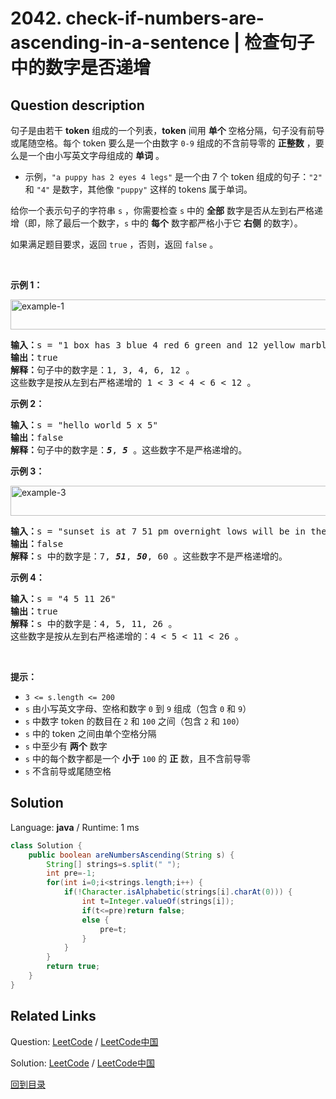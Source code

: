 ﻿# 2042. check-if-numbers-are-ascending-in-a-sentence | 检查句子中的数字是否递增

## Question description

<!--If you want to use the English description, use <p>A sentence is a list of <strong>tokens</strong> separated by a <strong>single</strong> space with no leading or trailing spaces. Every token is either a <strong>positive number</strong> consisting of digits <code>0-9</code> with no leading zeros, or a <strong>word</strong> consisting of lowercase English letters.</p>

<ul>
	<li>For example, <code>&quot;a puppy has 2 eyes 4 legs&quot;</code> is a sentence with seven tokens: <code>&quot;2&quot;</code> and <code>&quot;4&quot;</code> are numbers and the other tokens such as <code>&quot;puppy&quot;</code> are words.</li>
</ul>

<p>Given a string <code>s</code> representing a sentence, you need to check if <strong>all</strong> the numbers in <code>s</code> are <strong>strictly increasing</strong> from left to right (i.e., other than the last number, <strong>each</strong> number is <strong>strictly smaller</strong> than the number on its <strong>right</strong> in <code>s</code>).</p>

<p>Return <code>true</code><em> if so, or </em><code>false</code><em> otherwise</em>.</p>

<p>&nbsp;</p>
<p><strong>Example 1:</strong></p>
<img alt="example-1" src="https://assets.leetcode.com/uploads/2021/09/30/example1.png" style="width: 637px; height: 48px;" />
<pre>
<strong>Input:</strong> s = &quot;1 box has 3 blue 4 red 6 green and 12 yellow marbles&quot;
<strong>Output:</strong> true
<strong>Explanation:</strong> The numbers in s are: 1, 3, 4, 6, 12.
They are strictly increasing from left to right: 1 &lt; 3 &lt; 4 &lt; 6 &lt; 12.
</pre>

<p><strong>Example 2:</strong></p>

<pre>
<strong>Input:</strong> s = &quot;hello world 5 x 5&quot;
<strong>Output:</strong> false
<strong>Explanation:</strong> The numbers in s are: <u><strong>5</strong></u>, <strong><u>5</u></strong>. They are not strictly increasing.
</pre>

<p><strong>Example 3:</strong></p>
<img alt="example-3" src="https://assets.leetcode.com/uploads/2021/09/30/example3.png" style="width: 794px; height: 48px;" />
<pre>
<strong>Input:</strong> s = &quot;sunset is at 7 51 pm overnight lows will be in the low 50 and 60 s&quot;
<strong>Output:</strong> false
<strong>Explanation:</strong> The numbers in s are: 7, <u><strong>51</strong></u>, <u><strong>50</strong></u>, 60. They are not strictly increasing.
</pre>

<p><strong>Example 4:</strong></p>

<pre>
<strong>Input:</strong> s = &quot;4 5 11 26&quot;
<strong>Output:</strong> true
<strong>Explanation:</strong> The numbers in s are: 4, 5, 11, 26.
They are strictly increasing from left to right: 4 &lt; 5 &lt; 11 &lt; 26.
</pre>

<p>&nbsp;</p>
<p><strong>Constraints:</strong></p>

<ul>
	<li><code>3 &lt;= s.length &lt;= 200</code></li>
	<li><code>s</code> consists of lowercase English letters, spaces, and digits from <code>0</code> to <code>9</code>, inclusive.</li>
	<li>The number of tokens in <code>s</code> is between <code>2</code> and <code>100</code>, inclusive.</li>
	<li>The tokens in <code>s</code> are separated by a single space.</li>
	<li>There are at least <strong>two</strong> numbers in <code>s</code>.</li>
	<li>Each number in <code>s</code> is a <strong>positive</strong> number <strong>less</strong> than <code>100</code>, with no leading zeros.</li>
	<li><code>s</code> contains no leading or trailing spaces.</li>
</ul>
 instead-->
<p>句子是由若干 <strong>token</strong> 组成的一个列表，<strong>token</strong> 间用 <strong>单个</strong> 空格分隔，句子没有前导或尾随空格。每个 token 要么是一个由数字 <code>0-9</code> 组成的不含前导零的 <strong>正整数</strong>&nbsp;，要么是一个由小写英文字母组成的 <strong>单词</strong> 。</p>

<ul>
	<li>示例，<code>"a puppy has 2 eyes 4 legs"</code> 是一个由 7 个 token 组成的句子：<code>"2"</code> 和 <code>"4"</code> 是数字，其他像&nbsp;<code>"puppy"</code> 这样的 tokens 属于单词。</li>
</ul>

<p>给你一个表示句子的字符串 <code>s</code> ，你需要检查 <code>s</code> 中的 <strong>全部</strong> 数字是否从左到右严格递增（即，除了最后一个数字，<code>s</code> 中的 <strong>每个</strong> 数字都严格小于它 <strong>右侧</strong> 的数字）。</p>

<p>如果满足题目要求，返回 <code>true</code>&nbsp;，否则，返回<em> </em><code>false</code> 。</p>

<p>&nbsp;</p>

<p><strong>示例 1：</strong></p>

<p><img alt="example-1" src="https://assets.leetcode.com/uploads/2021/09/30/example1.png" style="width: 637px; height: 48px;" /></p>

<pre>
<strong>输入：</strong>s = "1 box has 3 blue 4 red 6 green and 12 yellow marbles"
<strong>输出：</strong>true
<strong>解释：</strong>句子中的数字是：1, 3, 4, 6, 12 。
这些数字是按从左到右严格递增的 1 &lt; 3 &lt; 4 &lt; 6 &lt; 12 。
</pre>

<p><strong>示例 2：</strong></p>

<pre>
<strong>输入：</strong>s = "hello world 5 x 5"
<strong>输出：</strong>false
<strong>解释：</strong>句子中的数字是：<em><strong>5</strong></em>, <strong><em>5</em></strong> 。这些数字不是严格递增的。
</pre>

<p><strong>示例 3：</strong></p>

<p><img alt="example-3" src="https://assets.leetcode.com/uploads/2021/09/30/example3.png" style="width: 794px; height: 48px;" /></p>

<pre>
<strong>输入：</strong>s = "sunset is at 7 51 pm overnight lows will be in the low 50 and 60 s"
<strong>输出：</strong>false
<strong>解释：</strong>s 中的数字是：7, <em><strong>51</strong></em>, <em><strong>50</strong></em>, 60 。这些数字不是严格递增的。
</pre>

<p><strong>示例 4：</strong></p>

<pre>
<strong>输入：</strong>s = "4 5 11 26"
<strong>输出：</strong>true
<strong>解释：</strong>s 中的数字是：4, 5, 11, 26 。
这些数字是按从左到右严格递增的：4 &lt; 5 &lt; 11 &lt; 26 。
</pre>

<p>&nbsp;</p>

<p><strong>提示：</strong></p>

<ul>
	<li><code>3 &lt;= s.length &lt;= 200</code></li>
	<li><code>s</code> 由小写英文字母、空格和数字 <code>0</code> 到 <code>9</code> 组成（包含 <code>0</code> 和 <code>9</code>）</li>
	<li><code>s</code> 中数字 token 的数目在 <code>2</code> 和 <code>100</code> 之间（包含 <code>2</code> 和 <code>100</code>）</li>
	<li><code>s</code> 中的 token 之间由单个空格分隔</li>
	<li><code>s</code> 中至少有 <strong>两个</strong> 数字</li>
	<li><code>s</code> 中的每个数字都是一个 <strong>小于</strong> <code>100</code> 的 <strong>正</strong> 数，且不含前导零</li>
	<li><code>s</code> 不含前导或尾随空格</li>
</ul>




## Solution

Language: **java**  /  Runtime: 1 ms

```java
class Solution {
    public boolean areNumbersAscending(String s) {
        String[] strings=s.split(" ");
        int pre=-1;
        for(int i=0;i<strings.length;i++) {
            if(!Character.isAlphabetic(strings[i].charAt(0))) {
                int t=Integer.valueOf(strings[i]);
                if(t<=pre)return false;
                else {
                    pre=t;
                }
            }
        }
        return true;
    }
}
```



## Related Links

Question: [LeetCode](https://leetcode.com/problems/check-if-numbers-are-ascending-in-a-sentence/description/)  /  [LeetCode中国](https://leetcode-cn.com/problems/check-if-numbers-are-ascending-in-a-sentence/description/)

Solution: [LeetCode](https://leetcode.com/articles/check-if-numbers-are-ascending-in-a-sentence/)  /  [LeetCode中国](https://leetcode-cn.com/articles/check-if-numbers-are-ascending-in-a-sentence/)

[回到目录](../README.md)